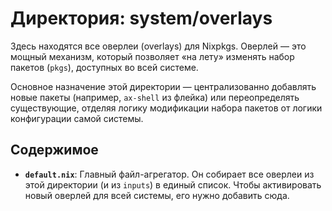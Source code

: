 # Директория: system/overlays

Здесь находятся все оверлеи (overlays) для Nixpkgs. Оверлей — это мощный механизм, который позволяет «на лету» изменять набор пакетов (`pkgs`), доступных во всей системе.

Основное назначение этой директории — централизованно добавлять новые пакеты (например, `ax-shell` из флейка) или переопределять существующие, отделяя логику модификации набора пакетов от логики конфигурации самой системы.

## Содержимое

- **`default.nix`**: Главный файл-агрегатор. Он собирает все оверлеи из этой директории (и из `inputs`) в единый список. Чтобы активировать новый оверлей для всей системы, его нужно добавить сюда.
